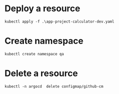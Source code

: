 # Deploy a resource 
```kubectl apply -f .\app-project-calculator-dev.yaml```

# Create namespace
```kubectl create namespace qa```

# Delete a resource
```kubectl -n argocd  delete configmap/github-cm```